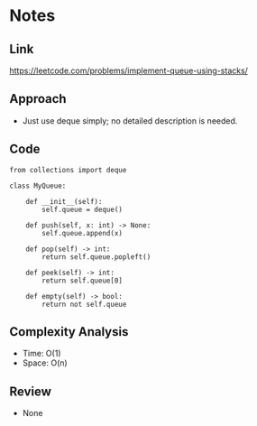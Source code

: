 # Notes

## Link
https://leetcode.com/problems/implement-queue-using-stacks/

## Approach
- Just use deque simply; no detailed description is needed.

## Code
```
from collections import deque

class MyQueue:

    def __init__(self):
        self.queue = deque()        

    def push(self, x: int) -> None:
        self.queue.append(x)

    def pop(self) -> int:
        return self.queue.popleft()

    def peek(self) -> int:
        return self.queue[0]

    def empty(self) -> bool:
        return not self.queue
```

## Complexity Analysis
- Time: O(1)
- Space: O(n)

## Review
- None
